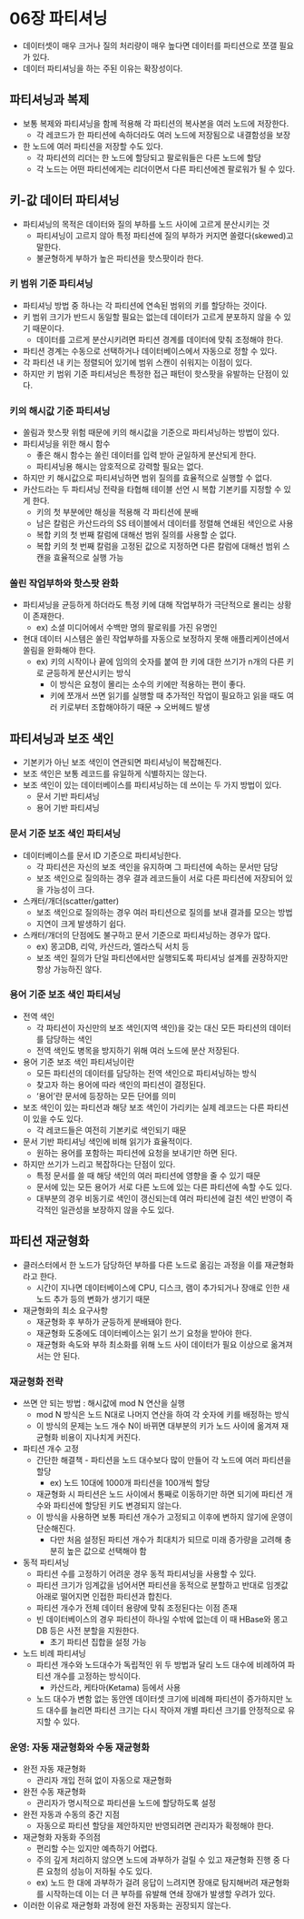 # 06장 파티셔닝
- 데이터셋이 매우 크거나 질의 처리량이 매우 높다면 데이터를 파티션으로 쪼갤 필요가 있다.
- 데이터 파티셔닝을 하는 주된 이유는 확장성이다.

## 파티셔닝과 복제

- 보통 복제와 파티셔닝을 함께 적용해 각 파티션의 복사본을 여러 노드에 저장한다.
    - 각 레코드가 한 파티션에 속하더라도 여러 노드에 저장됨으로 내결함성을 보장
- 한 노드에 여러 파티션을 저장할 수도 있다.
    - 각 파티션의 리더는 한 노드에 할당되고 팔로워들은 다른 노드에 할당
    - 각 노드는 어떤 파티션에게는 리더이면서 다른 파티션에겐 팔로워가 될 수 있다.

## 키-값 데이터 파티셔닝

- 파티셔닝의 목적은 데이터와 질의 부하를 노드 사이에 고르게 분산시키는 것
    - 파티셔닝이 고르지 않아 특정 파티션에 질의 부하가 커지면 쏠렸다(skewed)고 말한다.
    - 불균형하게 부하가 높은 파티션을 핫스팟이라 한다.

### 키 범위 기준 파티셔닝

- 파티셔닝 방법 중 하나는 각 파티션에 연속된 범위의 키를 할당하는 것이다.
- 키 범위 크기가 반드시 동일할 필요는 없는데 데이터가 고르게 분포하지 않을 수 있기 때문이다.
    - 데이터를 고르게 분산시키려면 파티션 경계를 데이터에 맞춰 조정해야 한다.
- 파티션 경계는 수동으로 선택하거나 데이터베이스에서 자동으로 정할 수 있다.
- 각 파티션 내 키는 정렬되어 있기에 범위 스캔이 쉬워지는 이점이 있다.
- 하지만 키 범위 기준 파티셔닝은 특정한 접근 패턴이 핫스팟을 유발하는 단점이 있다.

### 키의 해시값 기준 파티셔닝

- 쏠림과 핫스팟 위험 때문에 키의 해시값을 기준으로 파티셔닝하는 방법이 있다.
- 파티셔닝을 위한 해시 함수
    - 좋은 해시 함수는 쏠린 데이터를 입력 받아 균일하게 분산되게 한다.
    - 파티셔닝용 해시는 암호적으로 강력할 필요는 없다.
- 하지만 키 해시값으로 파티셔닝하면 범위 질의를 효율적으로 실행할 수 없다.
- 카산드라는 두 파티셔닝 전략을 타협해 테이블 선언 시 복합 기본키를 지정할 수 있게 한다.
    - 키의 첫 부분에만 해싱을 적용해 각 파티션에 분배
    - 남은 칼럼은 카산드라의 SS 테이블에서 데이터를 정렬해 연쇄된 색인으로 사용
    - 복합 키의 첫 번째 칼럼에 대해선 범위 질의를 사용할 순 없다.
    - 복합 키의 첫 번째 칼럼을 고정된 값으로 지정하면 다른 칼럼에 대해선 범위 스캔을 효율적으로 실행 가능

### 쏠린 작업부하와 핫스팟 완화

- 파티셔닝을 균등하게 하더라도 특정 키에 대해 작업부하가 극단적으로 몰리는 상황이 존재한다.
    - ex) 소셜 미디어에서 수백만 명의 팔로워를 가진 유명인
- 현대 데이터 시스템은 쏠린 작업부하를 자동으로 보정하지 못해 애플리케이션에서 쏠림을 완화해야 한다.
    - ex) 키의 시작이나 끝에 임의의 숫자를 붙여 한 키에 대한 쓰기가 n개의 다른 키로 균등하게 분산시키는 방식
        - 이 방식은 요청이 몰리는 소수의 키에만 적용하는 편이 좋다.
        - 키에 쪼개서 쓰면 읽기를 실행할 때 추가적인 작업이 필요하고 읽을 때도 여러 키로부터 조합해야하기 때문 → 오버헤드 발생

## 파티셔닝과 보조 색인

- 기본키가 아닌 보조 색인이 연관되면 파티셔닝이 복잡해진다.
- 보조 색인은 보통 레코드를 유일하게 식별하지는 않는다.
- 보조 색인이 있는 데이터베이스를 파티셔닝하는 데 쓰이는 두 가지 방법이 있다.
  - 문서 기반 파티셔닝
  - 용어 기반 파티셔닝

### 문서 기준 보조 색인 파티셔닝

- 데이터베이스를 문서 ID 기준으로 파티셔닝한다.
  - 각 파티션은 자신의 보조 색인을 유지하며 그 파티션에 속하는 문서만 담당
  - 보조 색인으로 질의하는 경우 결과 레코드들이 서로 다른 파티션에 저장되어 있을 가능성이 크다.
- 스캐터/개더(scatter/gatter)
  - 보조 색인으로 질의하는 경우 여러 파티션으로 질의를 보내 결과를 모으는 방법
  - 지연이 크게 발생하기 쉽다.
- 스캐터/개더의 단점에도 불구하고 문서 기준으로 파티셔닝하는 경우가 많다.
  - ex) 몽고DB, 리악, 카산드라, 엘라스틱 서치 등
  - 보조 색인 질의가 단일 파티션에서만 실행되도록 파티셔닝 설계를 권장하지만 항상 가능하진 않다.

### 용어 기준 보조 색인 파티셔닝

- 전역 색인
  - 각 파티션이 자신만의 보조 색인(지역 색인)을 갖는 대신 모든 파티션의 데이터를 담당하는 색인
  - 전역 색인도 병목을 방지하기 위해 여러 노드에 분산 저장된다.
- 용어 기준 보조 색인 파티셔닝이란
  - 모든 파티션의 데이터를 담당하는 전역 색인으로 파티셔닝하는 방식
  - 찾고자 하는 용어에 따라 색인의 파티션이 결정된다.
  - ‘용어’란 문서에 등장하는 모든 단어를 의미
- 보조 색인이 있는 파티션과 해당 보조 색인이 가리키는 실제 레코드는 다른 파티션이 있을 수도 있다.
  - 각 레코드들은 여전히 기본키로 색인되기 때문
- 문서 기반 파티셔닝 색인에 비해 읽기가 효율적이다.
  - 원하는 용어를 포함하는 파티션에 요청을 보내기만 하면 된다.
- 하지만 쓰기가 느리고 복잡하다는 단점이 있다.
  - 특정 문서를 쓸 때 해당 색인의 여러 파티션에 영향을 줄 수 있기 때문
  - 문서에 있는 모든 용어가 서로 다른 노드에 있는 다른 파티션에 속할 수도 있다.
  - 대부분의 경우 비동기로 색인이 갱신되는데 여러 파티션에 걸친 색인 반영이 즉각적인 일관성을 보장하지 않을 수도 있다.

## 파티션 재균형화

- 클러스터에서 한 노드가 담당하던 부하를 다른 노드로 옮김는 과정을 이를 재균형화라고 한다.
  - 시간이 지나면 데이터베이스에 CPU, 디스크, 램이 추가되거나 장애로 인한 새 노드 추가 등의 변화가 생기기 때문
- 재균형화의 최소 요구사항
  - 재균형화 후 부하가 균등하게 분배돼야 한다.
  - 재균형화 도중에도 데이터베이스는 읽기 쓰기 요청을 받아야 한다.
  - 재균형화 속도와 부하 최소화를 위해 노드 사이 데이터가 필요 이상으로 옮겨져서는 안 된다.

### 재균형화 전략

- 쓰면 안 되는 방법 : 해시값에 mod N 연산을 실행
  - mod N 방식은 노드 N대로 나머지 연산을 하여 각 숫자에 키를 배정하는 방식
  - 이 방식의 문제는 노드 개수 N이 바뀌면 대부분의 키가 노드 사이에 옮겨져 재균형화 비용이 지나치게 커진다.
- 파티션 개수 고정
  - 간단한 해결책 - 파티션을 노드 대수보다 많이 만들어 각 노드에 여러 파티션을 할당
    - ex) 노드 10대에 1000개 파티션을 100개씩 할당
  - 재균형화 시 파티션은 노드 사이에서 통째로 이동하기만 하면 되기에 파티션 개수와 파티션에 할당된 키도 변경되지 않는다.
  - 이 방식을 사용하면 보통 파티션 개수가 고정되고 이후에 변하지 않기에 운영이 단순해진다.
    - 다만 처음 설정된 파티션 개수가 최대치가 되므로 미래 증가량을 고려해 충분히 높은 값으로 선택해야 함
- 동적 파티셔닝
  - 파티션 수를 고정하기 어려운 경우 동적 파티셔닝을 사용할 수 있다.
  - 파티션 크기가 임계값을 넘어서면 파티션을 동적으로 분할하고 반대로 임곗값 아래로 떨어지면 인접한 파티션과 합친다.
  - 파티션 개수가 전체 데이터 용량에 맞춰 조정된다는 이점 존재
  - 빈 데이터베이스의 경우 파티션이 하나일 수밖에 없는데 이 때 HBase와 몽고 DB 등은 사전 분할을 지원한다.
    - 초기 파티션 집합을 설정 가능
- 노드 비례 파티셔닝
  - 파티션 개수와 노드대수가 독립적인 위 두 방법과 달리 노드 대수에 비례하여 파티션 개수를 고정하는 방식이다.
    - 카산드라, 케타마(Ketama) 등에서 사용
  - 노드 대수가 변함 없는 동안엔 데이터셋 크기에 비례해 파티션이 증가하지만 노드 대수를 늘리면 파티션 크기는 다시 작아져 개별 파티션 크기를 안정적으로 유지할 수 있다.

### 운영: 자동 재균형화와 수동 재균형화

- 완전 자동 재균형화
  - 관리자 개입 전혀 없이 자동으로 재균형화
- 완전 수동 재균형화
  - 관리자가 명시적으로 파티션을 노드에 할당하도록 설정
- 완전 자동과 수동의 중간 지점
  - 자동으로 파티션 할당을 제안하지만 반영되려면 관리자가 확정해야 한다.
- 재균형화 자동화 주의점
  - 편리할 수는 있지만 예측하기 어렵다.
  - 주의 깊게 처리하지 않으면 노드에 과부하가 걸릴 수 있고 재균형화 진행 중 다른 요청의 성능이 저하될 수도 있다.
  - ex) 노드 한 대에 과부하가 걸려 응답이 느려지면 장애로 탐지해버려 재균형화를 시작하는데 이는 더 큰 부하를 유발해 연쇄 장애가 발생할 우려가 있다.
- 이러한 이유로 재균형화 과정에 완전 자동화는 권장되지 않는다.
